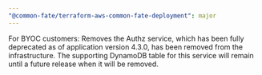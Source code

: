 ```yaml
---
"@common-fate/terraform-aws-common-fate-deployment": major
---
```


For BYOC customers: Removes the Authz service, which has been fully deprecated as of application version 4.3.0, has been removed from the infrastructure.
The supporting DynamoDB table for this service will remain until a future release when it will be removed.
